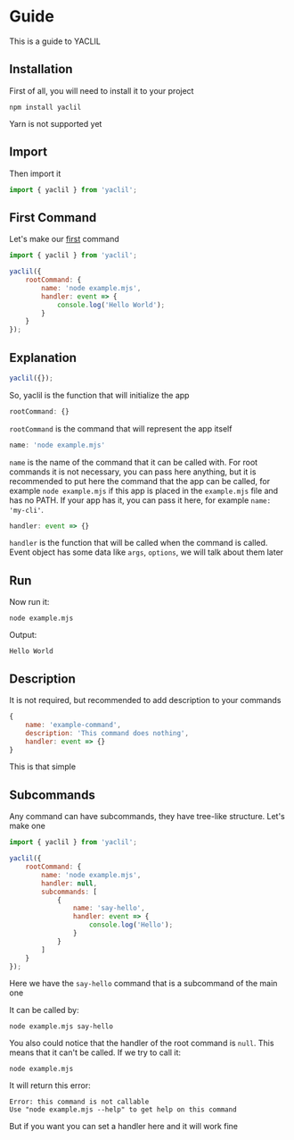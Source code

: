 # Guide

This is a guide to YACLIL

## Installation

First of all, you will need to install it to your project

```shell
npm install yaclil
```

Yarn is not supported yet

## Import

Then import it

```js
import { yaclil } from 'yaclil';
```

## First Command

Let's make our [first](./examples/first.js) command

```js
import { yaclil } from 'yaclil';

yaclil({
    rootCommand: {
        name: 'node example.mjs',
        handler: event => {
            console.log('Hello World');
        }
    }
});
```

## Explanation

```js
yaclil({});
```

So, yaclil is the function that will initialize the app

```js
rootCommand: {}
```

`rootCommand` is the command that will represent the app itself

```js
name: 'node example.mjs'
```

`name` is the name of the command that it can be called with. For root commands it is not necessary, you can pass here anything, but it is recommended to put here the command that the app can be called, for example `node example.mjs` if this app is placed in the `example.mjs` file and has no PATH. If your app has it, you can pass it here, for example `name: 'my-cli'`.

```js
handler: event => {}
```

`handler` is the function that will be called when the command is called. Event object has some data like `args`, `options`, we will talk about them later

## Run

Now run it:

```shell
node example.mjs
```

Output:

```
Hello World
```

## Description

It is not required, but recommended to add description to your commands

```js
{
    name: 'example-command',
    description: 'This command does nothing',
    handler: event => {}
}
```

This is that simple

## Subcommands

Any command can have subcommands, they have tree-like structure. Let's make one

```js
import { yaclil } from 'yaclil';

yaclil({
    rootCommand: {
        name: 'node example.mjs',
        handler: null,
        subcommands: [
            {
                name: 'say-hello',
                handler: event => {
                    console.log('Hello');
                }
            }
        ]
    }
});
```

Here we have the `say-hello` command that is a subcommand of the main one

It can be called by:

```shell
node example.mjs say-hello
```

You also could notice that the handler of the root command is `null`. This means that it can't be called. If we try to call it:

```shell
node example.mjs
```

It will return this error:

```
Error: this command is not callable
Use "node example.mjs --help" to get help on this command
```

But if you want you can set a handler here and it will work fine
